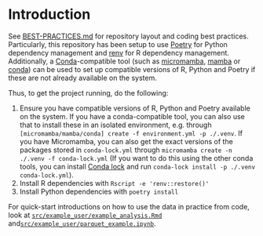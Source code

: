 # Introduction

See [BEST-PRACTICES.md](BEST-PRACTICES.md) for repository layout and coding best practices. Particularly, this repository has been setup to use [Poetry](https://python-poetry.org/) for Python dependency management and [renv](https://rstudio.github.io/renv/) for R dependency management. Additionally, a [Conda](https://conda.io/)-compatible tool (such as [micromamba](https://mamba.readthedocs.io/en/latest/user_guide/micromamba.html), [mamba](https://mamba.readthedocs.io/en/latest/installation.html) or [conda](https://docs.conda.io/projects/conda/en/stable/user-guide/install/download.html#anaconda-or-miniconda)) can be used to set up compatible versions of R, Python and Poetry if these are not already available on the system.

Thus, to get the project running, do the following:

1. Ensure you have compatible versions of R, Python and Poetry available on the system. If you have a conda-compatible tool, you can also use that to install these in an isolated environment, e.g. through `[micromamba/mamba/conda] create -f environment.yml -p ./.venv`. If you have Micromamba, you can also get the exact versions of the packages stored in `conda-lock.yml` through `micromamba create -n ./.venv -f conda-lock.yml` (If you want to do this using the other conda tools, you can install [Conda lock](https://github.com/conda-incubator/conda-lock) and run `conda-lock install -p ./.venv conda-lock.yml`).
2. Install R dependencies with `Rscript -e 'renv::restore()'`
3. Install Python dependencies with `poetry install`

For quick-start introductions on how to use the data in practice from code, look at [`src/example_user/example_analysis.Rmd`](src/example_user/example_analysis.Rmd) and[`src/example_user/parquet_example.ipynb`](src/example_user/example_analysis.ipynb). 


